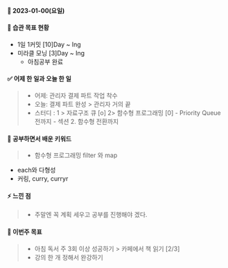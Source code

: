 #### 📆 2023-01-00(요일)

#### 🐎 습관 목표 현황

-   1일 1커밋 [10]Day ~ Ing
-   미라클 모닝 [3]Day ~ Ing
    - 아침공부 완료
#### ✅ 어제 한 일과 오늘 한 일 
> - 어제: 관리자 결제 파트 작업 착수
> - 오늘:  결제 파트 완성 > 관리자 거의 끝
> - 스터디 : 1 > 자료구조 큐 [o] 2> 함수형 프로그래밍 [0]
    - Priority Queue 전까지  - 섹션 2. 함수형 전환까지
#### 🤔 공부하면서 배운 키워드

> - 함수형 프로그래밍 filter 와 map
-  each와 다형성
- 커링, curry, curryr


#### ⚡ 느낀 점

> - 주말엔 꼭 계획 세우고 공부를 진행해야 겠다.

#### 🎯 이번주 목표

> - 아침 독서 주 3회 이상 성공하기 > 카페에서 책 읽기 [2/3]
> - 강의 한 개 정해서 완강하기
